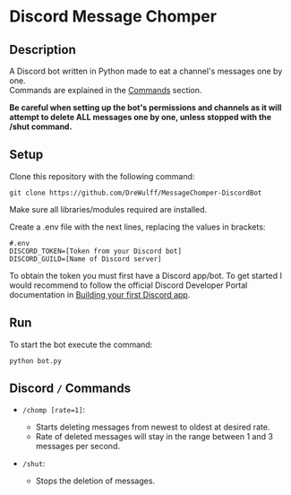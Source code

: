 # Discord Message Chomper
## Description
A Discord bot written in Python made to eat a channel's messages one by one.  
Commands are explained in the [Commands](#discord--commands) section.

**Be careful when setting up the bot's permissions and channels as it will attempt to delete ALL messages one by one, unless stopped with the /shut command.**

## Setup
Clone this repository with the following command:
```
git clone https://github.com/DreWulff/MessageChomper-DiscordBot
```

Make sure all libraries/modules required are installed.

Create a .env file with the next lines, replacing the values in brackets:
```
#.env
DISCORD_TOKEN=[Token from your Discord bot]
DISCORD_GUILD=[Name of Discord server]
```

To obtain the token you must first have a Discord app/bot. To get started I would recommend to follow the official Discord Developer Portal documentation in [Building your first Discord app](https://discord.com/developers/docs/quick-start/getting-started).

## Run
To start the bot execute the command:
```
python bot.py
```

## Discord `/` Commands
* `/chomp [rate=1]`:
  * Starts deleting messages from newest to oldest at desired rate.
  * Rate of deleted messages will stay in the range between 1 and 3 messages per second.

* `/shut`:
  * Stops the deletion of messages.
